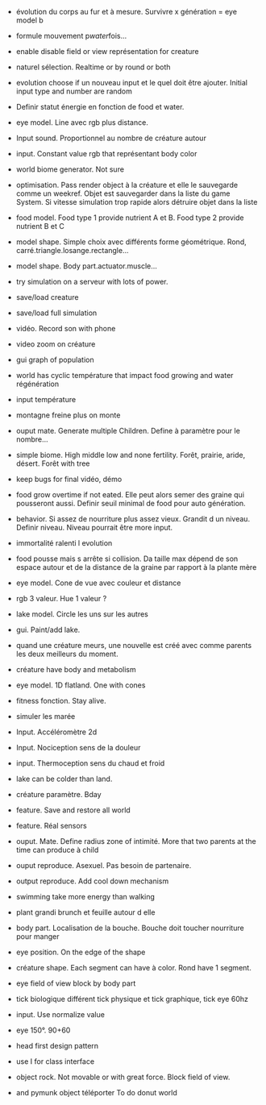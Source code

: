 - évolution du corps au fur et à mesure. Survivre x génération = eye model b
- formule mouvement p*water*fois...
- enable disable field or view représentation for creature 
- naturel sélection. Realtime or by round or both 
- evolution choose if un nouveau input et le quel doit être ajouter. Initial input type and number are random 
- Definir statut énergie en fonction de food et water.

- eye model. Line avec rgb plus distance. 
- Input sound. Proportionnel au nombre de créature autour 
- input. Constant value rgb that représentant body color 
- world biome generator. Not sure
- optimisation. Pass render object à la créature et elle le sauvegarde comme un weekref. Objet est sauvegarder dans la liste du game System. Si vitesse simulation trop rapide alors détruire objet dans la liste
- food model. Food type 1 provide nutrient A et B. Food type 2 provide nutrient B et C
- model shape. Simple choix avec différents forme géométrique. Rond, carré.triangle.losange.rectangle...
- model shape. Body part.actuator.muscle...
- try simulation on a serveur with lots of power.
- save/load  creature 
- save/load full simulation
- vidéo. Record son with phone
- video zoom on créature
- gui graph of population 
- world has cyclic température that impact food growing and water régénération
- input température
- montagne freine plus on monte
- ouput mate. Generate multiple Children. Define à paramètre pour le nombre...
- simple biome. High middle low and none fertility. Forêt, prairie, aride, désert. Forêt with  tree 
- keep bugs for final vidéo, démo
- food grow overtime if not eated. Elle peut alors semer des graine qui pousseront aussi. Definir seuil minimal de food pour auto génération.
- behavior. Si assez de nourriture plus assez vieux. Grandit d un niveau. Definir niveau. Niveau pourrait être more input.
- immortalité ralenti l evolution 
- food pousse mais s arrête si collision. Da taille max dépend de son espace autour et de la distance de la graine par rapport à la plante mère
- eye model. Cone de vue avec couleur et distance
- rgb 3 valeur. Hue 1 valeur ?
- lake model. Circle les uns sur les autres
- gui. Paint/add lake.
- quand une créature meurs, une nouvelle est créé avec comme parents les deux meilleurs du moment.
- créature have body and metabolism 
- eye model. 1D flatland. One with cones 
- fitness fonction. Stay alive. 
- simuler les marée 
- Input. Accéléromètre 2d
- Input. Nociception sens de la douleur 
- input. Thermoception sens du chaud et froid
- lake can be colder than land.
- créature paramètre. Bday 
- feature. Save and restore all world
- feature. Réal sensors 
- ouput. Mate. Define radius zone of intimité. More that two parents at the time can produce à child
- ouput reproduce. Asexuel. Pas besoin de partenaire.
- output reproduce. Add cool down mechanism 
- swimming take more energy than walking
- plant grandi brunch et feuille autour d elle
- body part. Localisation de la bouche. Bouche doit toucher nourriture pour manger
- eye position. On the edge of the shape
- créature shape. Each segment can have à color. Rond have 1 segment.
- eye field of view block by body part 
- tick biologique différent tick physique et tick graphique, tick eye 60hz
- input. Use normalize value
-  eye 150°. 90+60
-  head first design pattern 
-  use I for class interface
-  object rock. Not movable or with great force. Block field of view.
-  and pymunk object téléporter To do donut world